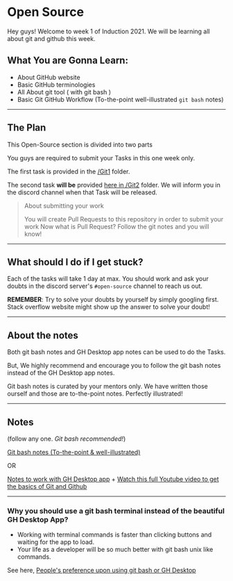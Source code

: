 # Open Source

Hey guys! Welcome to week 1 of Induction 2021. We will be learning all about git and github this week. 

## What You are Gonna Learn: 

- About GitHub website 
- Basic GitHub terminologies 
- All About git tool ( with git bash ) 
- Basic Git GitHub Workflow (To-the-point well-illustrated `git bash` notes) 

---------------------
## The Plan

This Open-Source section is divided into two parts

You guys are required to submit your Tasks in this one week only.

The first task is provided in the [/Git1](./Git1/README.md) folder. 

The second task **will be** provided [here in /Git2](./Git2/README.md) folder.
We will inform you in the discord channel when that Task will be released.

> About submitting your work
>
> You will create Pull Requests to this repository in order to submit your work
> Now what is Pull Request? Follow the git notes and you will know!

-----------------------
## What should I do if I get stuck?

Each of the tasks will take 1 day at max. You should work and ask your doubts in the discord server's `#open-source` channel to reach us out.

**REMEMBER**: Try to solve your doubts by yourself by simply googling first.  
Stack overflow website might show up the answer to solve your doubt! 

------------------
## About the notes

Both git bash notes and GH Desktop app notes can be used to do the Tasks.

But, We highly recommend and encourage you to follow the git bash notes instead of the GH Desktop app notes.


Git bash notes is curated by your mentors only. We have written those ourself and those are to-the-point notes. Perfectly illustrated!

-----------------------

## Notes 

(follow any one. *Git bash recommended!*)

[Git bash notes (To-the-point & well-illustrated)](https://1drv.ms/u/s!ApWwSDDAnudpgn5kqlxB-t2-jW2E?e=gHGVE2)

OR

[Notes to work with GH Desktop app](https://github.com/Anubhcv/first-contributions/blob/master/gui-tool-tutorials/github-desktop-tutorial.md) + [Watch this full Youtube video to get the basics of Git and Github](https://www.youtube.com/watch?v=iR5WIknxdkY&start=0)

--------------------
### Why you should use a git bash terminal instead of the beautiful GH Desktop App?
- Working with terminal commands is faster than clicking buttons and waiting for the app to load.
- Your life as a developer will be so much better with git bash unix like commands.

See here, [People's preference upon using git bash or GH Desktop](
https://www.quora.com/Which-one-should-I-use-GitHub-Desktop-or-Git-Bash#:~:text=I%20have%20personally%20used%20GitHub,it%20will%20be%20super%20handy.)